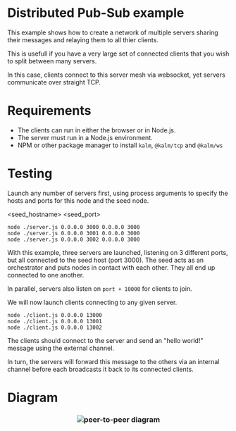 # Distributed Pub-Sub example

This example shows how to create a network of multiple servers sharing their messages and relaying them to all thier clients.

This is usefull if you have a very large set of connected clients that you wish to split between many servers.

In this case, clients connect to this server mesh via websocket, yet servers communicate over straight TCP.

# Requirements

- The clients can run in either the browser or in Node.js.
- The server must run in a Node.js environment.
- NPM or other package manager to install `kalm`, `@kalm/tcp` and `@kalm/ws` 

# Testing

Launch any number of servers first, using process arguments to specify the hosts and ports for this node and the seed node.

<hostname> <port> <seed_hostname> <seed_port>

```
node ./server.js 0.0.0.0 3000 0.0.0.0 3000
node ./server.js 0.0.0.0 3001 0.0.0.0 3000
node ./server.js 0.0.0.0 3002 0.0.0.0 3000
```

With this example, three servers are launched, listening on 3 different ports, but all connected to the seed host (port 3000).
The seed acts as an orchestrator and puts nodes in contact with each other. They all end up connected to one another.

In parallel, servers also listen on `port + 10000` for clients to join.

We will now launch clients connecting to any given server.

```
node ./client.js 0.0.0.0 13000
node ./client.js 0.0.0.0 13001
node ./client.js 0.0.0.0 13002
```

The clients should connect to the server and send an "hello world!" message using the external channel.

In turn, the servers will forward this message to the others via an internal channel before each broadcasts it back to its connected clients.


# Diagram
<h3 align="center">
    <img src="https://kalm.js.org/images/distributed.png" alt="peer-to-peer diagram"/>
</h3>
